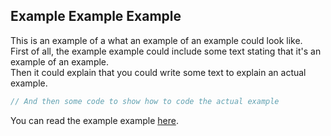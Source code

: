 ## Example Example Example

This is an example of a what an example of an example could look like.<br>
First of all, the example example could include some text stating that it's an example of an example.<br>
Then it could explain that you could write some text to explain an actual example.

```js
// And then some code to show how to code the actual example
```

You can read the example example [here](https://github.com/TodePond/GulfOfMexico/blob/main/examples/Examples.md).
